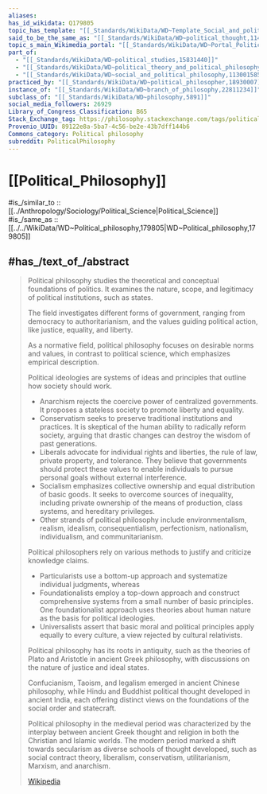 ```yaml
---
aliases:
has_id_wikidata: Q179805
topic_has_template: "[[_Standards/WikiData/WD~Template_Social_and_political_philosophy,9176297]]"
said_to_be_the_same_as: "[[_Standards/WikiData/WD~political_thought,11499141]]"
topic_s_main_Wikimedia_portal: "[[_Standards/WikiData/WD~Portal_Political_philosophy,15664752]]"
part_of:
  - "[[_Standards/WikiData/WD~political_studies,15831440]]"
  - "[[_Standards/WikiData/WD~political_theory_and_political_philosophy,112981240]]"
  - "[[_Standards/WikiData/WD~social_and_political_philosophy,113001585]]"
practiced_by: "[[_Standards/WikiData/WD~political_philosopher,18930007]]"
instance_of: "[[_Standards/WikiData/WD~branch_of_philosophy,22811234]]"
subclass_of: "[[_Standards/WikiData/WD~philosophy,5891]]"
social_media_followers: 26929
Library_of_Congress_Classification: B65
Stack_Exchange_tag: https://philosophy.stackexchange.com/tags/political-philosophy
Provenio_UUID: 89122e8a-5ba7-4c56-be2e-43b7dff144b6
Commons_category: Political philosophy
subreddit: PoliticalPhilosophy
---
```


# [[Political_Philosophy]] 

#is_/similar_to :: [[../Anthropology/Sociology/Political_Science|Political_Science]]  
#is_/same_as :: [[../../WikiData/WD~Political_philosophy,179805|WD~Political_philosophy,179805]]  

## #has_/text_of_/abstract 

> Political philosophy studies the theoretical and conceptual foundations of politics. 
> It examines the nature, scope, and legitimacy of political institutions, such as states. 
> 
> The field investigates different forms of government, ranging from democracy to authoritarianism, 
> and the values guiding political action, like justice, equality, and liberty. 
> 
> As a normative field, political philosophy focuses on desirable norms and values, 
> in contrast to political science, which emphasizes empirical description.
>
> Political ideologies are systems of ideas and principles that outline how society should work. 
> - Anarchism rejects the coercive power of centralized governments. 
>   It proposes a stateless society to promote liberty and equality. 
> - Conservatism seeks to preserve traditional institutions and practices. 
>   It is skeptical of the human ability to radically reform society, 
>   arguing that drastic changes can destroy the wisdom of past generations. 
> - Liberals advocate for individual rights and liberties, the rule of law, private property, and tolerance. 
>   They believe that governments should protect these values 
>   to enable individuals to pursue personal goals without external interference. 
> - Socialism emphasizes collective ownership and equal distribution of basic goods. 
>   It seeks to overcome sources of inequality, including private ownership of the means of production, 
>   class systems, and hereditary privileges. 
> - Other strands of political philosophy include environmentalism, realism, idealism, consequentialism, perfectionism, nationalism, individualism, and communitarianism.
>
> Political philosophers rely on various methods to justify and criticize knowledge claims. 
> - Particularists use a bottom-up approach and systematize individual judgments, whereas 
> - Foundationalists employ a top-down approach and construct comprehensive systems 
>   from a small number of basic principles. 
>   One foundationalist approach uses theories about human nature 
>   as the basis for political ideologies. 
> - Universalists assert that basic moral and political principles apply equally to every culture, 
>   a view rejected by cultural relativists.
>
> Political philosophy has its roots in antiquity, 
> such as the theories of Plato and Aristotle in ancient Greek philosophy, 
> with discussions on the nature of justice and ideal states. 
> 
> Confucianism, Taoism, and legalism emerged in ancient Chinese philosophy, 
> while Hindu and Buddhist political thought developed in ancient India, 
> each offering distinct views on the foundations of the social order and statecraft. 
> 
> Political philosophy in the medieval period was characterized by 
> the interplay between ancient Greek thought and religion in both the Christian and Islamic worlds. 
> The modern period marked a shift towards secularism as diverse schools of thought developed, 
> such as social contract theory, liberalism, conservatism, utilitarianism, Marxism, and anarchism.
>
> [Wikipedia](https://en.wikipedia.org/wiki/Political%20philosophy) 


